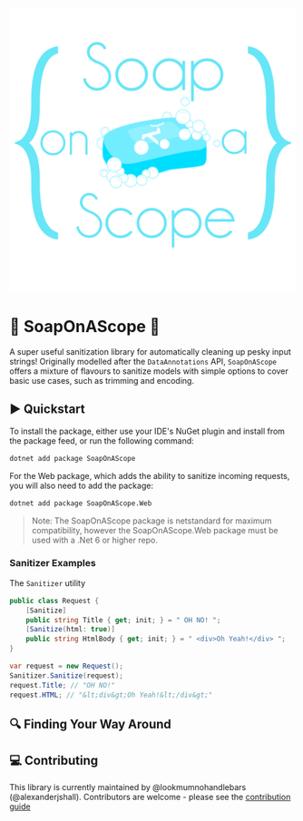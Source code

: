 ![Logo](docs/assets/soap-on-a-scope.png)

# 🧼 SoapOnAScope 🧼

A super useful sanitization library for automatically cleaning up pesky input strings! Originally modelled after the `DataAnnotations` API, `SoapOnAScope` offers a mixture of flavours to sanitize models with simple options to cover basic use cases, such as trimming and encoding.

## ▶️ Quickstart

To install the package, either use your IDE's NuGet plugin and install from the package feed, or run the following command:

```bash
dotnet add package SoapOnAScope
```

For the Web package, which adds the ability to sanitize incoming requests, you will also need to add the package:

```bash
dotnet add package SoapOnAScope.Web
```

> Note: The SoapOnAScope package is netstandard for maximum compatibility, however the SoapOnAScope.Web package must be used with a .Net 6 or higher repo.

### Sanitizer Examples

The `Sanitizer` utility

```csharp
public class Request {
    [Sanitize]
    public string Title { get; init; } = " OH NO! ";
    [Sanitize(html: true)]
    public string HtmlBody { get; init; } = " <div>Oh Yeah!</div> ";
}
```

```csharp
var request = new Request();
Sanitizer.Sanitize(request);
request.Title; // "OH NO!"
request.HTML; // "&lt;div&gt;Oh Yeah!&lt;/div&gt;"
```

## 🔍 Finding Your Way Around

## 💻 Contributing

This library is currently maintained by @lookmumnohandlebars (@alexanderjshall). Contributors are welcome - please see the [contribution guide](./docs/CONTRIBUTING.md)
